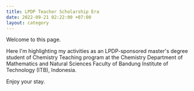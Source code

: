 ```yaml
---
title: LPDP Teacher Scholarship Era
date: 2022-09-21 02:22:00 +07:00
layout: category
---
```


Welcome to this page.

Here I'm highlighting my activities as an LPDP-sponsored master's degree student of Chemistry Teaching program at the Chemistry Department of Mathematics and Natural Sciences Faculty of Bandung Institute of Technology (ITB), Indonesia.

Enjoy your stay.

